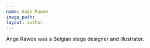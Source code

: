 ```yaml
---
name: Ange Rawoe
image_path:
layout: author
---
```

Ange Rawoe was a Belgian stage designer and illustrator.
